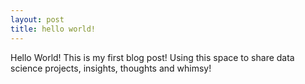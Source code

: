 ```yaml
---
layout: post
title: hello world!
---
```


Hello World! This is my first blog post!  Using this space to share data science projects, insights, thoughts and whimsy!